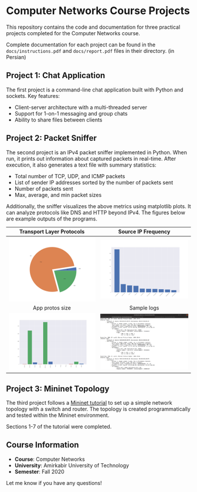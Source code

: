 # Computer Networks Course Projects

This repository contains the code and documentation for three practical projects completed for the Computer Networks
course.

Complete documentation for each project can be found in the `docs/instructions.pdf` and `docs/report.pdf` files in their directory. (in Persian)

## Project 1: Chat Application

The first project is a command-line chat application built with Python and sockets. Key features:

- Client-server architecture with a multi-threaded server
- Support for 1-on-1 messaging and group chats
- Ability to share files between clients

## Project 2: Packet Sniffer

The second project is an IPv4 packet sniffer implemented in Python. When run, it prints out information about captured
packets in real-time. After execution, it also generates a text file with summary statistics:

- Total number of TCP, UDP, and ICMP packets
- List of sender IP addresses sorted by the number of packets sent
- Number of packets sent
- Max, average, and min packet sizes

Additionally, the sniffer visualizes the above metrics using matplotlib plots. It can analyze protocols like DNS and
HTTP beyond IPv4. The figures below are example outputs of the programs.

|                       Transport Layer Protocols                       |                       Source IP Frequency                        |
|:---------------------------------------------------------------------:|:----------------------------------------------------------------:|
| ![Transport](packet-sniffer/SampleReport/TransportLayerProtocols.png) | ![movie page](packet-sniffer/SampleReport/SourceIPFrequency.png) |
|                            App protos size                            |                           Sample logs                            |
|   ![App Protos Size](packet-sniffer/SampleReport/AppProtosSize.png)   |      ![logs](packet-sniffer/SampleReport/SampleOutput.png)       |

## Project 3: Mininet Topology

The third project follows
a [Mininet tutorial](https://homepages.dcc.ufmg.br/~mmvieira/cc/OpenFlow%20Tutorial%20-%20OpenFlow%20Wiki.htm) to set up
a simple network topology with a switch and router. The topology is created programmatically and tested within the
Mininet environment.

Sections 1-7 of the tutorial were completed.

## Course Information

- **Course**: Computer Networks
- **University**: Amirkabir University of Technology
- **Semester**: Fall 2020

Let me know if you have any questions!
